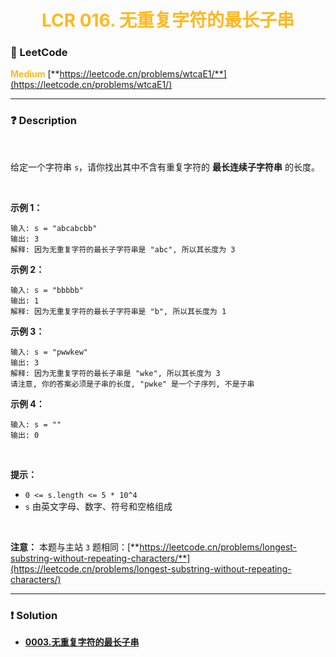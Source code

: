 <h1 style="text-align: center;"> <span style="color: #FFB822;">LCR 016. 无重复字符的最长子串</span> </h1>

### 🚀 LeetCode

<base target="_blank">

<span style="color: #FFB822;">**Medium**</span> [**https://leetcode.cn/problems/wtcaE1/**](https://leetcode.cn/problems/wtcaE1/)

---

### ❓ Description

<br/>

给定一个字符串 `s`，请你找出其中不含有重复字符的 **最长连续子字符串** 的长度。

<br/>

**示例 1：**

```
输入: s = "abcabcbb"
输出: 3
解释: 因为无重复字符的最长子字符串是 "abc", 所以其长度为 3
```

**示例 2：**

```
输入: s = "bbbbb"
输出: 1
解释: 因为无重复字符的最长子字符串是 "b", 所以其长度为 1
```

**示例 3：**

```
输入: s = "pwwkew"
输出: 3
解释: 因为无重复字符的最长子串是 "wke", 所以其长度为 3
请注意, 你的答案必须是子串的长度, "pwke" 是一个子序列, 不是子串
```

**示例 4：**

```
输入: s = ""
输出: 0
```

<br/>

**提示：**

* `0 <= s.length <= 5 * 10^4`
* `s` 由英文字母、数字、符号和空格组成

<br/>

**注意：** 本题与主站 `3` 题相同：[**https://leetcode.cn/problems/longest-substring-without-repeating-characters/**](https://leetcode.cn/problems/longest-substring-without-repeating-characters/)

---

### ❗ Solution

* [**0003.无重复字符的最长子串**](./0003.无重复字符的最长子串.md)
